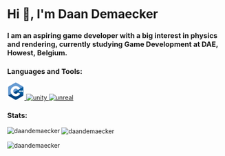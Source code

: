 <h1 align="left">Hi 👋, I'm Daan Demaecker</h1>
<h3 align="left"> I am an aspiring game developer with a big interest in physics and rendering, currently studying Game Development at DAE, Howest, Belgium.</h3>


<h3 align="left">Languages and Tools:</h3>
<p align="left"> <a href="https://www.w3schools.com/cpp/" target="_blank" rel="noreferrer"> <img src="https://raw.githubusercontent.com/devicons/devicon/master/icons/cplusplus/cplusplus-original.svg" alt="cplusplus" width="40" height="40"/> </a> <a href="https://unity.com/" target="_blank" rel="noreferrer"> <img src="https://www.vectorlogo.zone/logos/unity3d/unity3d-icon.svg" alt="unity" width="40" height="40"/> </a> <a href="https://unrealengine.com/" target="_blank" rel="noreferrer"> <img src="https://raw.githubusercontent.com/kenangundogan/fontisto/036b7eca71aab1bef8e6a0518f7329f13ed62f6b/icons/svg/brand/unreal-engine.svg" alt="unreal" width="40" height="40"/> </a> </p>

<h3 align="left">Stats:</h3>

<p><img align="left" src="https://github-readme-stats.vercel.app/api/top-langs?username=daandemaecker&show_icons=true&locale=en&layout=compact" alt="daandemaecker" /></p>

<p>&nbsp;<img align="center" src="https://github-readme-stats.vercel.app/api?username=daandemaecker&show_icons=true&locale=en" alt="daandemaecker" /></p>

<p><img align="center" src="https://github-readme-streak-stats.herokuapp.com/?user=daandemaecker&" alt="daandemaecker" /></p>

<!--
**DaanDemaecker/DaanDemaecker** is a ✨ _special_ ✨ repository because its `README.md` (this file) appears on your GitHub profile.

Here are some ideas to get you started:

- 🔭 I’m currently working on ...
- 🌱 I’m currently learning ...
- 👯 I’m looking to collaborate on ...
- 🤔 I’m looking for help with ...
- 💬 Ask me about ...
- 📫 How to reach me: ...
- 😄 Pronouns: ...
- ⚡ Fun fact: ...
-->
